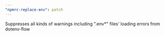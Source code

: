 ```yaml
---
"npmrc-replace-env": patch
---
```


Suppresses all kinds of warnings including ".env\*" files' loading errors from dotenv-flow
